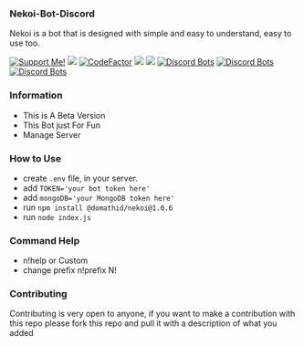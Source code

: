 ### Nekoi-Bot-Discord
Nekoi is a bot that is designed with simple and easy to understand, easy to use too.

<a href="https://saweria.co/domathjav69"><img src="https://img.shields.io/badge/Support-Me!-green.svg" alt="Support Me!"></a>
<a href="https://github.com/DomathID/Nekoi69/blob/master/LICENSE"><img src="https://img.shields.io/badge/license-AGPL%20v3-lightgray.svg"></a>
[![CodeFactor](https://www.codefactor.io/repository/github/domathid/nekoi/badge)](https://www.codefactor.io/repository/github/domathid/nekoi)
<a href="https://github.com/domathid/nekoi69"><img src="https://img.shields.io/badge/code-maintenance-yellow.svg"></a>
<a href="https://github.com/domathid"><img src="https://img.shields.io/badge/language-JS-blue"></a>
[![Discord Bots](https://top.gg/api/widget/status/733876789792866345.svg)](https://top.gg/bot/733876789792866345)
[![Discord Bots](https://top.gg/api/widget/lib/733876789792866345.svg)](https://top.gg/bot/733876789792866345)
[![Discord Bots](https://top.gg/api/widget/owner/733876789792866345.svg)](https://top.gg/bot/733876789792866345)


 ### Information
 
- This is A Beta Version
- This Bot just For Fun
- Manage Server 

### How to Use 
- create `.env` file, in your server.
- add `TOKEN='your bot token here'`
- add `mongoDB='your MongoDB token here'`
- run `npm install @domathid/nekoi@1.0.6`
- run `node index.js`

### Command Help
- n!help or Custom
- change prefix n!prefix N! 
### Contributing
Contributing is very open to anyone, if you want to make a contribution with this repo please fork this repo and pull it with a description of what you added
